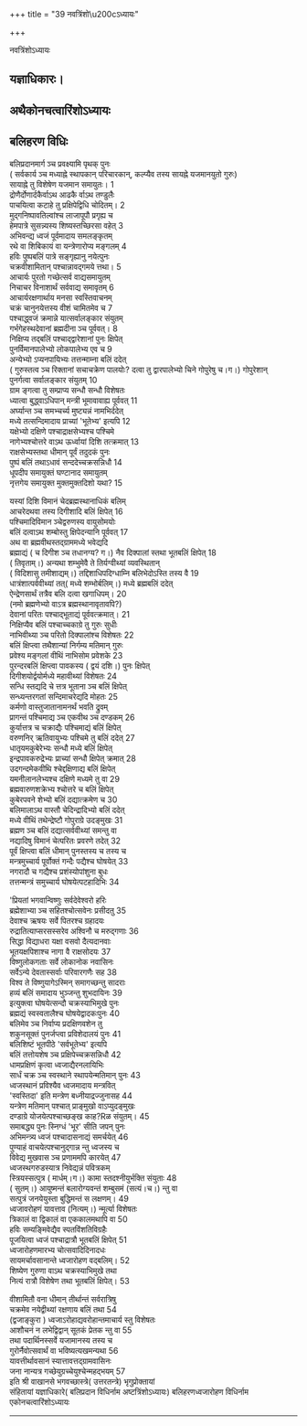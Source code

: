 +++
title = "39 नवत्रिंशो\u200cऽध्यायः"

+++





नवत्रिंशो‌ऽध्यायः  




  
यज्ञाधिकारः।  
-------------  
अथैकोनचत्वारिंशोऽध्यायः  
-----------------------------  
बलिहरण विधिः  
------------------------------  
बलिप्रदानमार्ग ञ्च प्रवक्ष्यामि पृथक् पुनः  
( सर्वकार्य ञ्च मध्याह्ने स्थापकान् परिचारकान्, कल्प्यैव तस्य सायह्ने यजमानयुतो गुरुः)  
सायाह्ने तु विशेषेण यजमान समायुतः। 1  
द्रोणैर्दोणार्दकैर्वाऽथ आढकै र्वाऽथ तण्डुलैः  
पाचयित्वा कटाहे तु प्रक्षिपेद्विधि चोदितम्। 2  
मुद्गनिष्पावतिल्वांश्च लाजापूपौ प्रगृह्य च  
हेमपात्रे सुसन्न्यस्य शिष्यस्तच्छिरसा वहेत् 3  
अभिवन्द्य ध्वजं पूर्वमादाय समलङ्कृतम्  
रथे वा शिबिकायं वा यन्त्रेणारोप्य मङ्गलम् 4  
हविः पुष्पबलिं पात्रे सङ्गृह्यानु नयेत्पुनः  
चक्रवीशामितान् पश्चान्नावद्गमये त्तथा। 5  
आचार्यः पुरतो गच्छेत्सर्व वाद्यसमायुतम्  
निचाचर विनाशार्थं सर्ववाद्य समावृतम् 6  
आचार्यरक्षणार्थाय मनसा स्वस्तिवाचनम्  
चक्रं चानुनयेत्तस्य वीशं चामितमेव च 7  
पश्चाद्ध्वजं क्रमान्ने यात्सर्वालङ्कार संयुतम्  
गर्भगेहस्थदेवानां ब्रह्मदीना ञ्च पूर्ववत्। 8  
निक्षिप्य तद्बलिं पश्चाद्द्वारेशानां पुनः क्षिपेत्  
पुनर्विमानपालेभ्यो लोकपालेभ्य एव च 9  
अन्येभ्यो ऽप्यनपायिभ्यः तत्तन्माम्ना बलिं ददेत्  
( गुरुस्तत्व ञ्च रिक्तानां सचाचक्रेण पालयोः? दत्वा तु द्वारपालेभ्यो चिने गोपुरेषु च।ग।) गोपुरेशान्  
पुनर्गत्वा सर्वालङ्कार संयुतम् 10  
ग्राम ङ्गत्वा तु सम्प्राप्य सन्धौ सन्धौ विशेषतः  
ध्यात्वा बुद्ध्वाऽधिपान् मन्त्री भूमावावाह्य पूर्ववत् 11  
अर्घ्यान्त ञ्च समभ्चर्च्य मुष्ट्यन्नं नामभिर्ददेत्  
मध्ये तत्सन्दिमादाय प्राच्यां 'भूतेभ्य' इत्यपि 12  
यक्षेभ्यो दक्षिणे पश्चाद्राक्षसेभ्यश्च पश्चिमे  
नागेभ्यश्चोत्तरे वाऽथ ऊर्ध्वायां दिशि तत्क्रमात् 13  
राक्षसेभ्यस्तथा धीमान् पूर्वं तदुदकं पुनः  
पुष्पं बलिं तथाऽधावं सन्ददेच्चक्रसन्निधौ 14  
धूपदीप समायुक्तं घण्टानाद समायुतम्  
नृत्तगेय समायुक्त मुक्तमुक्तदिशो यथा? 15  
  
यस्यां दिशि विमानं चेदब्रह्मस्थानाधिकं बलिम्  
आचरेदथवा तस्य दिगीशादि बलिं क्षिपेत् 16  
पश्चिमादिविमान ञ्चेद्वरुणस्य वायुसोमयोः  
बलिं दत्वाऽथ शम्बोस्तु क्षिपेदन्यानि पूर्ववत् 17  
अथ वा ब्रह्मवीथस्तद्ग्राममध्ये भवेद्यदि  
ब्रह्माद्यं ( च दिगीश ञ्च तधानग्य? ग।) नैव दिक्पालां स्तथा भूतबलिं क्षिपेत् 18  
( तिवृताम्।) अन्यथा शम्भुमेवै ते तिर्यग्वीथ्यां व्यवस्थितान्  
( विदिशासु तमीशाद्यम्।) तद्दिशाधिपदिग्धाम्नि बलिभेदोऽस्ति तस्य वै 19  
धात्रंशात्पर्ववीथ्यां तत्( मध्ये शम्भोर्बलिम्।) मध्ये ब्रह्मबलिं ददेत्  
ऐन्द्रेणसार्थं तत्रैव बलि दत्वा खगाधिपम्। 20  
(नमो ब्रह्मणेभ्यो वाऽत्र ब्रह्मस्थानावृतावपि?)  
देवानां परितः पश्चाद्भूताद्यं पूर्ववत्क्रमात्। 21  
निक्षिप्यैव बलिं पश्चाच्चकाग्रे तु गुरुः सुधीः  
नाभिवीथ्या ञ्च परितो दिक्पालांश्च विशेषतः 22  
बलिं क्षिप्त्वा तथैशान्यां निर्गम्य मतिमान् गुरुः  
प्रवेश्य मङ्गलां वीथिं नाभिसोम प्रवेशके 23  
पुरन्दरबलिं क्षिप्त्वा पावकस्य ( द्वयं दशि।) पुनः क्षिपेत्  
दिगीशयोर्द्वयोर्मध्ये महावीथ्यां विशेषतः 24  
सन्धि स्तद्यदि चे त्तत्र भूताना ञ्च बलिं क्षिपेत्  
सन्ध्यन्तरगतां सन्दिमाचरेद्यदि मोहतः 25  
कर्मणो वास्तुजातानामनर्थं भवति द्रुवम्  
प्रागन्तं पश्चिमाद्य ञ्च एकवीथ ञ्च दण्डकम् 26  
कुर्यात्तत्र च चक्राद्यैः पश्चिमाद्यं बलिं क्षिपेत्  
वरुणनिर् ऋतिवायुभ्यः पश्चिमे तु बलिं ददेत् 27  
धातृयमकुबेरेभ्यः सन्धौ मध्ये बलिं क्षिपेत्  
इन्द्रपावकरुद्रेभ्यः प्राच्यां सन्धौ क्षिपेत् क्रमात् 28  
उदगन्दमेकवीथि श्चेद्दक्षिणाद्य बलिं क्षिपेत्  
यमनीलानलेभ्यश्च दक्षिणे मध्यमे तु वा 29  
ब्रह्मवारुणशक्रेभ्य श्चोत्तरे च बलिं क्षिपेत्  
कुबेरपवने शेभ्यो बलिं दद्यात्क्रमेण च 30  
बलिमालाऽथ वास्तौ चेदिन्द्रादिभ्यो बलिं ददेत्  
मध्ये वीथिं तथेन्द्रेष्टौ गोपुराग्रे उदङ्मुखः 31  
ब्रह्मण ञ्च बलिं दद्यात्सर्ववीथ्यां समन्तु वा  
नद्यादिषु विमानं चेत्परितः प्रवरणे तदेत् 32  
पूर्वं क्षिप्त्वा बलिं धीमान् पुनस्तस्य च तस्य च  
मन्त्रमुच्चार्य पूर्वोक्तं गन्दैः पद्यैश्च घोषयेत् 33  
नगरादौ च गद्यैश्च प्रशंस्योपांशुना बुधः  
तत्तन्मन्त्रं समुच्चार्य घोषयेत्पटहादिभिः 34  
  
  
'प्रियतां भगवान्विष्णुः सर्वदेवेश्वरो हरिः  
ब्रह्मेशाभ्या ञ्च सहितश्चोत्सवेनः प्रसीदतु 35  
देवाश्च ऋषयः सर्वे पितरश्च ग्रहादयः  
रुद्रातित्याप्सरसस्सरेव अश्विनौ च मरुद्गणाः 36  
सिद्धा विद्याधरा यक्षा वसवो दैत्यदानवाः  
भूतयक्षपिशाश्च नागा वै राक्षसोदयः 37  
विष्णुलोकगताः सर्वे लोकानोक नवासिनः  
सर्वेऽन्ये देवतास्सर्वाः परिवारगणैः सह 38  
विश्व ते विष्णुयागेऽस्मिन् समागच्छन्तु सादराः  
हव्यं बलिं समादाय भुञ्जन्तु शुभदायिनः 39  
इत्युक्त्वा घोषयेत्सन्दौ चक्रस्याभिमुखे पुनः  
ब्रह्मद्यं स्वस्वतालैश्च घोषयेद्वादकःपुनः 40  
बलिमेव ञ्च निर्वाप्य प्रदक्षिणवशेन तु  
शकुनसूक्तं पुनर्जप्त्वा प्रविशेदालयं पुनः 41  
बलिशिष्टं भूतपीठे 'सर्वभूतेभ्य' इत्यपि  
बलिं तत्तोयशेष ञ्च प्रक्षिपेच्चक्रसन्निधौ 42  
धामप्रक्षिणं कृत्वा ध्वजाद्यैरनलायिभिः  
सार्धं चक्र ञ्च स्वस्थाने स्थापयेन्मतिमान् पुनः 43  
ध्वजस्थानं प्रविश्यैव ध्वजमादाय मन्त्रवित्  
'स्वस्तिदा' इति मन्त्रेण बध्नीयाद्रज्जुनासह 44  
यन्त्रेण मतिमान् पश्चात् प्राङ्मुखो वाऽप्युदङ्मुखः  
दण्डाग्रे योजयेत्पश्चाच्छङ्ख काह?Rळ संयुतम्। 45  
समाबद्ध्य पुनः स्निग्धं 'भूर' सीति जपन् पुनः  
अभिमन्त्र्य ध्वजं पश्चादासनाद्यं समर्चयेत् 46  
पुण्याहं वाचयेत्पश्चानुद्गान्न न्तु ध्वजस्य च  
विवेद्य मुखवास ञ्च प्रणाममपि कारयेत् 47  
ध्वजस्थगरुडस्यात्र निवेद्यन्नं पवित्रकम्  
स्त्रियस्सत्पुत्र ( मार्धम्।ग।) कामा स्तदश्नीयुर्भक्ति संयुताः 48  
( सुतम्।) आयुष्मन्तं बलारोग्यवन्तं शम्बुसमं (सत्यं।च।) न्तु वा  
सत्पुत्रं जनयेयुस्ता बुद्धिमन्तं स लक्षणम्। 49  
ध्वजावरोहणं यावत्ताव (नित्यम्।) न्मूर्त्या विशेषतः  
त्रिकालं वा द्विकालं वा एककालमथापि वा 50  
हविः सम्यङ्मिवेद्यैव स्पतविंशतिविग्रहैः  
पूजयित्वा ध्वजं पश्चाद्रात्रौ भूतबलिं क्षिपेत् 51  
ध्वजारोहणमारभ्य चोत्सवादिदिनादधः  
सायमर्चावसानान्ते ध्वजारोहण वद्बलिम्। 52  
शिष्येण गुरुणा वाऽथ चक्रस्याभिमुखे तथा  
नित्यं रात्रौ विशेषेण तथा भूतबलिं क्षिपेत्। 53  
  
  
वीशामितौ वना धीमान् तीर्थान्तं सर्वरात्रिषु  
चक्रमेव नयेद्वीथ्यां रक्षणाय बलिं तथा 54  
(द्वजाङ्कुरा ) ध्वजाऽरोहाद्यवरोहान्तमाचार्य स्तु विशेषतः  
आशौचनं न लभेद्विद्वान् सूतकं प्रेतक न्तु वा 55  
तथा पदार्थिनस्सर्वे यजामानस्य तस्य च  
गुरोर्नैवोत्सवार्थं वा भविष्यत्यखमन्यथा 56  
यावत्तीर्थावसानं स्यात्तावत्तद्ग्रामवासिनः  
जना नान्यत्र गच्छेयुग्रच्चेयुश्चेन्महद्भयम् 57  
इति श्री वाखानसे भगवच्छास्त्रे( उत्तरतन्त्रे) भृगुप्रोक्तायां  
संहितायां यज्ञाधिकारे( बलिप्रदान विधिर्नाम अष्टत्रिंशोऽध्यायः) बलिहरणध्वजारोहण विधिर्नाम  
एकोनचत्वारिंशोऽध्यायः  


_________

